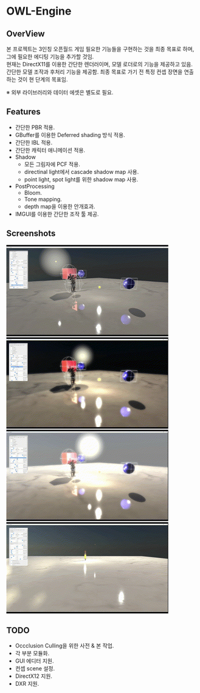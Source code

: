 # OWL-Engine

## OverView

본 프로젝트는 3인칭 오픈월드 게임 필요한 기능들을 구현하는 것을 최종 목표로 하며, 그에 필요한 에디팅 기능을 추가할 것임.  
현재는 DirectX11를 이용한 간단한 렌더러이며, 모델 로더로의 기능을 제공하고 있음. 간단한 모델 조작과 후처리 기능을 제공함. 최종 목표로 가기 전 특정 컨셉 장면을 연출하는 것이 현 단계의 목표임.

※ 외부 라이브러리와 데이터 에셋은 별도로 필요.

## Features

- 간단한 PBR 적용.
- GBuffer를 이용한 Deferred shading 방식 적용.
- 간단한 IBL 적용.
- 간단한 캐릭터 애니메이션 적용.
- Shadow
  - 모든 그림자에 PCF 적용.
  - directinal light에서 cascade shadow map 사용.
  - point light, spot light를 위한 shadow map 사용.
- PostProcessing
  - Bloom.
  - Tone mapping.
  - depth map을 이용한 안개효과.
- IMGUI를 이용한 간단한 조작 툴 제공.

## Screenshots

<img src="./screenshots/1.gif">
<img src="./screenshots/2.gif">
<img src="./screenshots/3.gif">
<img src="./screenshots/4.gif">

## TODO

- Occclusion Culling을 위한 사전 & 본 작업.
- 각 부분 모듈화.
- GUI 에디터 지원.
- 컨셉 scene 설정.
- DirectX12 지원.
- DXR 지원.
